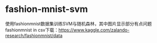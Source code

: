 # fashion-mnist-svm
使用fashionmnist数据集训练SVM与随机森林，其中图片显示部分有点问题
fashionmnist in csv下载：https://www.kaggle.com/zalando-research/fashionmnist/data
